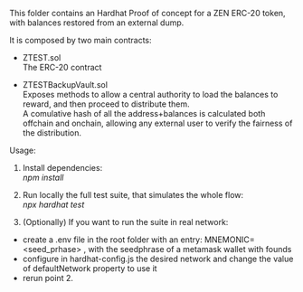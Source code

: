 This folder contains an Hardhat Proof of concept for a ZEN ERC-20 token, with balances restored from an external dump.

It is composed by two main contracts:

- ZTEST.sol<br>
The ERC-20 contract

- ZTESTBackupVault.sol<br>
Exposes methods to allow a central authority to load the balances to reward, and then proceed to distribute them.<br>
A comulative hash of all the address+balances is calculated both offchain and onchain, allowing any external user to verify the fairness of the distribution.

Usage:

1. Install dependencies:<br>
<i>npm install</i>

2. Run locally the full test suite, that simulates the whole flow:<br>
<i>npx hardhat test</i>

3. (Optionally) If you want to run the suite in real network:
- create a .env file in the root folder with an entry: MNEMONIC=<seed_prhase> , with the seedphrase of a metamask wallet with founds
- configure in hardhat-config.js the desired network and change the value of defaultNetwork property to use it
- rerun point 2.
